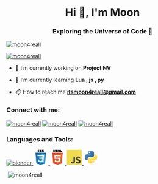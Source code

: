 <h1 align="center">Hi 👋, I'm Moon</h1>
<h3 align="center">Exploring the Universe of Code 🌙</h3>

<p align="left"> <img src="https://komarev.com/ghpvc/?username=moon4reall&label=Profile%20views&color=0e75b6&style=flat" alt="moon4reall" /> </p>

<p align="left"> <a href="https://github.com/ryo-ma/github-profile-trophy"><img src="https://github-profile-trophy.vercel.app/?username=moon4reall" alt="moon4reall" /></a> </p>

- 🔭 I’m currently working on **Project NV**

- 🌱 I’m currently learning **Lua , js , py**

- 📫 How to reach me **itsmoon4reall@gmail.com**

<h3 align="left">Connect with me:</h3>
<p align="left">
<a href="https://twitter.com/moon4reall" target="blank"><img align="center" src="https://raw.githubusercontent.com/rahuldkjain/github-profile-readme-generator/master/src/images/icons/Social/twitter.svg" alt="moon4reall" height="30" width="40" /></a>
<a href="https://instagram.com/moon4reall" target="blank"><img align="center" src="https://raw.githubusercontent.com/rahuldkjain/github-profile-readme-generator/master/src/images/icons/Social/instagram.svg" alt="moon4reall" height="30" width="40" /></a>
<a href="https://www.youtube.com/c/moon4reall" target="blank"><img align="center" src="https://raw.githubusercontent.com/rahuldkjain/github-profile-readme-generator/master/src/images/icons/Social/youtube.svg" alt="moon4reall" height="30" width="40" /></a>
</p>

<h3 align="left">Languages and Tools:</h3>
<p align="left"> <a href="https://www.blender.org/" target="_blank" rel="noreferrer"> <img src="https://download.blender.org/branding/community/blender_community_badge_white.svg" alt="blender" width="40" height="40"/> </a> <a href="https://www.w3schools.com/css/" target="_blank" rel="noreferrer"> <img src="https://raw.githubusercontent.com/devicons/devicon/master/icons/css3/css3-original-wordmark.svg" alt="css3" width="40" height="40"/> </a> <a href="https://www.w3.org/html/" target="_blank" rel="noreferrer"> <img src="https://raw.githubusercontent.com/devicons/devicon/master/icons/html5/html5-original-wordmark.svg" alt="html5" width="40" height="40"/> </a> <a href="https://developer.mozilla.org/en-US/docs/Web/JavaScript" target="_blank" rel="noreferrer"> <img src="https://raw.githubusercontent.com/devicons/devicon/master/icons/javascript/javascript-original.svg" alt="javascript" width="40" height="40"/> </a> <a href="https://www.python.org" target="_blank" rel="noreferrer"> <img src="https://raw.githubusercontent.com/devicons/devicon/master/icons/python/python-original.svg" alt="python" width="40" height="40"/> </a> </p>

<p>&nbsp;<img align="center" src="https://github-readme-stats.vercel.app/api?username=moon4reall&show_icons=true&locale=en" alt="moon4reall" /></p>
